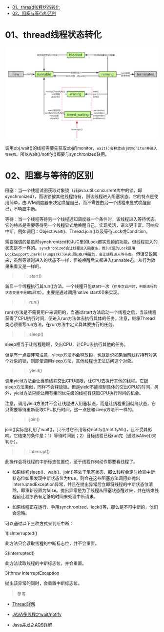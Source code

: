 
<!-- TOC -->

- [01、thread线程状态转化](#01thread线程状态转化)
- [02、阻塞与等待的区别](#02阻塞与等待的区别)

<!-- /TOC -->


# 01、thread线程状态转化

![](../../pic/2021-03-26/2021-03-26-09-18-46.png)


调用obj.wait()的线程需要先获取obj的monitor，`wait()会释放obj的monitor并进入等待态`。所以wait()/notify()都要与synchronized联用。

# 02、阻塞与等待的区别

阻塞：当一个线程试图获取对象锁（非java.util.concurrent库中的锁，即synchronized），而该锁被其他线程持有，则该线程进入阻塞状态。它的特点是使用简单，由JVM调度器来决定唤醒自己，而不需要由另一个线程来显式唤醒自己，不响应中断。


等待：当一个线程等待另一个线程通知调度器一个条件时，该线程进入等待状态。它的特点是需要等待另一个线程显式地唤醒自己，实现灵活，语义更丰富，可响应中断。例如调用：Object.wait()、Thread.join()以及等待Lock或Condition。

需要强调的是虽然synchronized和JUC里的Lock都实现锁的功能，但线程进入的状态是不一样的。`synchronized会让线程进入阻塞态，而JUC里的Lock是用LockSupport.park()/unpark()来实现阻塞/唤醒的，会让线程进入等待态`。但话又说回来，虽然等锁时进入的状态不一样，但被唤醒后又都进入runnable态，从行为效果来看又是一样的。

>> start()

新启一个线程执行其run()方法，一个线程只能start一次（`在多次调用时，判断线程的状态变量不是0抛异常`）。主要是通过调用native start0()来实现。

>> run()

run()方法是不需要用户来调用的，当通过start方法启动一个线程之后，当该线程获得了CPU执行时间，便进入run方法体去执行具体的任务。注意，继承Thread类必须重写run方法，在run方法中定义具体要执行的任务。

>> sleep()

sleep相当于让线程睡眠，交出CPU，让CPU去执行其他的任务。

但是有一点要非常注意，sleep方法不会释放锁，也就是说如果当前线程持有对某个对象的锁，则即使调用sleep方法，其他线程也无法访问这个对象。

>> yield()

调用yield方法会让当前线程交出CPU权限，让CPU去执行其他的线程。它跟sleep方法类似，同样不会释放锁。但是yield不能控制具体的交出CPU的时间，另外，yield方法只能让拥有相同优先级的线程有获取CPU执行时间的机会。

注意，调用yield方法并不会让线程进入阻塞状态，而是让线程重回就绪状态，它只需要等待重新获取CPU执行时间，这一点是和sleep方法不一样的。

>> join()

join()实际是利用了wait()，只不过它不用等待notify()/notifyAll()，且不受其影响。它结束的条件是：1）等待时间到；2）目标线程已经run完（通过isAlive()来判断）。




>> interrupt()

此操作会将线程的中断标志位置位，至于线程作何动作那要看线程了。

- 如果线程sleep()、wait()、join()等处于阻塞状态，那么线程会定时检查中断状态位如果发现中断状态位为true，则会在这些阻塞方法调用处抛出InterruptedException异常，并且在抛出异常后立即将线程的中断状态位清除，即重新设置为false。抛出异常是为了线程从阻塞状态醒过来，并在结束线程前让程序员有足够的时间来处理中断请求。

- 如果线程正在运行、争用synchronized、lock()等，那么是不可中断的，他们会忽略。


可以通过以下三种方式来判断中断：

1)isInterrupted()

此方法只会读取线程的中断标志位，并不会重置。

2)interrupted()

此方法读取线程的中断标志位，并会重置。

3)throw InterruptException

抛出该异常的同时，会重置中断标志位。




> 参考

- [Thread详解](https://www.cnblogs.com/waterystone/p/4920007.html)

- [JAVA多线程之wait/notify](https://www.cnblogs.com/hapjin/p/5492645.html)

- [Java并发之AQS详解](https://www.cnblogs.com/waterystone/p/4920797.html)